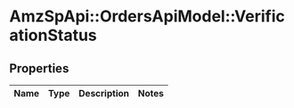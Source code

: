 # AmzSpApi::OrdersApiModel::VerificationStatus

## Properties
Name | Type | Description | Notes
------------ | ------------- | ------------- | -------------

